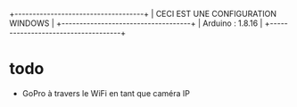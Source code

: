+------------------------------------+
| CECI EST UNE CONFIGURATION WINDOWS |
+------------------------------------+
| Arduino     : 1.8.16		         |
+------------------------------------+

<!--
    Installer "Arduino for Visual Studio Code
-->

# todo

+ GoPro à travers le WiFi en tant que caméra IP
